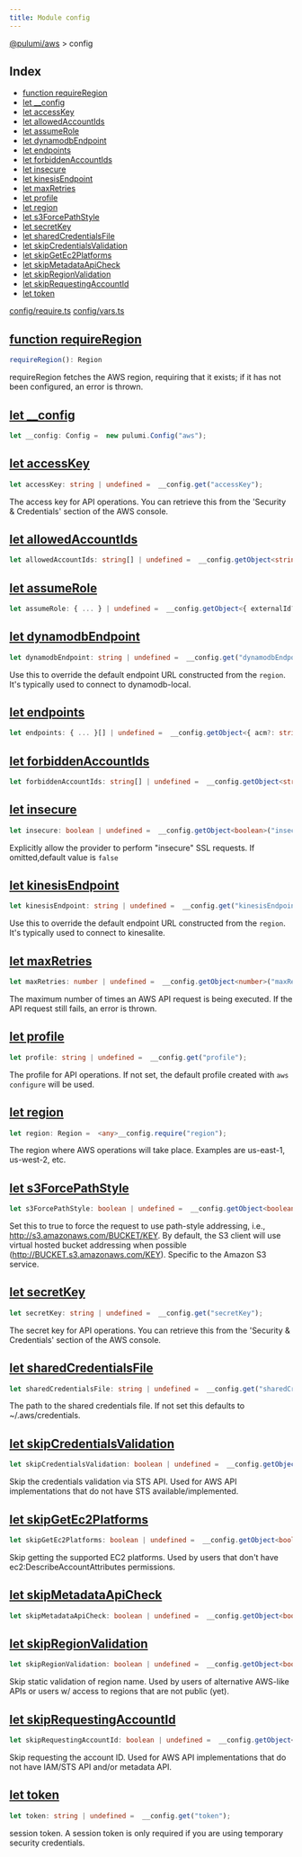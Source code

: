 ```yaml
---
title: Module config
---
```


<a href="../index.html">@pulumi/aws</a> &gt; config

<h2 class="pdoc-module-header">Index</h2>

* <a href="#requireRegion">function requireRegion</a>
* <a href="#__config">let __config</a>
* <a href="#accessKey">let accessKey</a>
* <a href="#allowedAccountIds">let allowedAccountIds</a>
* <a href="#assumeRole">let assumeRole</a>
* <a href="#dynamodbEndpoint">let dynamodbEndpoint</a>
* <a href="#endpoints">let endpoints</a>
* <a href="#forbiddenAccountIds">let forbiddenAccountIds</a>
* <a href="#insecure">let insecure</a>
* <a href="#kinesisEndpoint">let kinesisEndpoint</a>
* <a href="#maxRetries">let maxRetries</a>
* <a href="#profile">let profile</a>
* <a href="#region">let region</a>
* <a href="#s3ForcePathStyle">let s3ForcePathStyle</a>
* <a href="#secretKey">let secretKey</a>
* <a href="#sharedCredentialsFile">let sharedCredentialsFile</a>
* <a href="#skipCredentialsValidation">let skipCredentialsValidation</a>
* <a href="#skipGetEc2Platforms">let skipGetEc2Platforms</a>
* <a href="#skipMetadataApiCheck">let skipMetadataApiCheck</a>
* <a href="#skipRegionValidation">let skipRegionValidation</a>
* <a href="#skipRequestingAccountId">let skipRequestingAccountId</a>
* <a href="#token">let token</a>

<a href="https://github.com/pulumi/pulumi-aws/blob/master/sdk/nodejs/config/require.ts">config/require.ts</a> <a href="https://github.com/pulumi/pulumi-aws/blob/master/sdk/nodejs/config/vars.ts">config/vars.ts</a> 


<h2 class="pdoc-module-header" id="requireRegion">
<a class="pdoc-member-name" href="https://github.com/pulumi/pulumi-aws/blob/master/sdk/nodejs/config/require.ts#L21">function requireRegion</a>
</h2>

```typescript
requireRegion(): Region
```


requireRegion fetches the AWS region, requiring that it exists; if it has not been configured, an error is thrown.

<h2 class="pdoc-module-header" id="__config">
<a class="pdoc-member-name" href="https://github.com/pulumi/pulumi-aws/blob/master/sdk/nodejs/config/vars.ts#L8">let __config</a>
</h2>

```typescript
let __config: Config =  new pulumi.Config("aws");
```

<h2 class="pdoc-module-header" id="accessKey">
<a class="pdoc-member-name" href="https://github.com/pulumi/pulumi-aws/blob/master/sdk/nodejs/config/vars.ts#L13">let accessKey</a>
</h2>

```typescript
let accessKey: string | undefined =  __config.get("accessKey");
```


The access key for API operations. You can retrieve this from the 'Security & Credentials' section of the AWS console.

<h2 class="pdoc-module-header" id="allowedAccountIds">
<a class="pdoc-member-name" href="https://github.com/pulumi/pulumi-aws/blob/master/sdk/nodejs/config/vars.ts#L14">let allowedAccountIds</a>
</h2>

```typescript
let allowedAccountIds: string[] | undefined =  __config.getObject<string[]>("allowedAccountIds");
```

<h2 class="pdoc-module-header" id="assumeRole">
<a class="pdoc-member-name" href="https://github.com/pulumi/pulumi-aws/blob/master/sdk/nodejs/config/vars.ts#L15">let assumeRole</a>
</h2>

```typescript
let assumeRole: { ... } | undefined =  __config.getObject<{ externalId?: string, policy?: string, roleArn?: string, sessionName?: string }>("assumeRole");
```

<h2 class="pdoc-module-header" id="dynamodbEndpoint">
<a class="pdoc-member-name" href="https://github.com/pulumi/pulumi-aws/blob/master/sdk/nodejs/config/vars.ts#L20">let dynamodbEndpoint</a>
</h2>

```typescript
let dynamodbEndpoint: string | undefined =  __config.get("dynamodbEndpoint");
```


Use this to override the default endpoint URL constructed from the `region`. It's typically used to connect to
dynamodb-local.

<h2 class="pdoc-module-header" id="endpoints">
<a class="pdoc-member-name" href="https://github.com/pulumi/pulumi-aws/blob/master/sdk/nodejs/config/vars.ts#L21">let endpoints</a>
</h2>

```typescript
let endpoints: { ... }[] | undefined =  __config.getObject<{ acm?: string, apigateway?: string, autoscaling?: string, cloudformation?: string, cloudwatch?: string, cloudwatchevents?: string, cloudwatchlogs?: string, devicefarm?: string, dynamodb?: string, ec2?: string, ecr?: string, ecs?: string, efs?: string, elb?: string, es?: string, iam?: string, kinesis?: string, kms?: string, lambda?: string, r53?: string, rds?: string, s3?: string, sns?: string, sqs?: string, ssm?: string, sts?: string }[]>("endpoints");
```

<h2 class="pdoc-module-header" id="forbiddenAccountIds">
<a class="pdoc-member-name" href="https://github.com/pulumi/pulumi-aws/blob/master/sdk/nodejs/config/vars.ts#L22">let forbiddenAccountIds</a>
</h2>

```typescript
let forbiddenAccountIds: string[] | undefined =  __config.getObject<string[]>("forbiddenAccountIds");
```

<h2 class="pdoc-module-header" id="insecure">
<a class="pdoc-member-name" href="https://github.com/pulumi/pulumi-aws/blob/master/sdk/nodejs/config/vars.ts#L26">let insecure</a>
</h2>

```typescript
let insecure: boolean | undefined =  __config.getObject<boolean>("insecure");
```


Explicitly allow the provider to perform "insecure" SSL requests. If omitted,default value is `false`

<h2 class="pdoc-module-header" id="kinesisEndpoint">
<a class="pdoc-member-name" href="https://github.com/pulumi/pulumi-aws/blob/master/sdk/nodejs/config/vars.ts#L31">let kinesisEndpoint</a>
</h2>

```typescript
let kinesisEndpoint: string | undefined =  __config.get("kinesisEndpoint");
```


Use this to override the default endpoint URL constructed from the `region`. It's typically used to connect to
kinesalite.

<h2 class="pdoc-module-header" id="maxRetries">
<a class="pdoc-member-name" href="https://github.com/pulumi/pulumi-aws/blob/master/sdk/nodejs/config/vars.ts#L35">let maxRetries</a>
</h2>

```typescript
let maxRetries: number | undefined =  __config.getObject<number>("maxRetries");
```


The maximum number of times an AWS API request is being executed. If the API request still fails, an error is thrown.

<h2 class="pdoc-module-header" id="profile">
<a class="pdoc-member-name" href="https://github.com/pulumi/pulumi-aws/blob/master/sdk/nodejs/config/vars.ts#L39">let profile</a>
</h2>

```typescript
let profile: string | undefined =  __config.get("profile");
```


The profile for API operations. If not set, the default profile created with `aws configure` will be used.

<h2 class="pdoc-module-header" id="region">
<a class="pdoc-member-name" href="https://github.com/pulumi/pulumi-aws/blob/master/sdk/nodejs/config/vars.ts#L43">let region</a>
</h2>

```typescript
let region: Region =  <any>__config.require("region");
```


The region where AWS operations will take place. Examples are us-east-1, us-west-2, etc.

<h2 class="pdoc-module-header" id="s3ForcePathStyle">
<a class="pdoc-member-name" href="https://github.com/pulumi/pulumi-aws/blob/master/sdk/nodejs/config/vars.ts#L49">let s3ForcePathStyle</a>
</h2>

```typescript
let s3ForcePathStyle: boolean | undefined =  __config.getObject<boolean>("s3ForcePathStyle");
```


Set this to true to force the request to use path-style addressing, i.e., http://s3.amazonaws.com/BUCKET/KEY. By
default, the S3 client will use virtual hosted bucket addressing when possible (http://BUCKET.s3.amazonaws.com/KEY).
Specific to the Amazon S3 service.

<h2 class="pdoc-module-header" id="secretKey">
<a class="pdoc-member-name" href="https://github.com/pulumi/pulumi-aws/blob/master/sdk/nodejs/config/vars.ts#L53">let secretKey</a>
</h2>

```typescript
let secretKey: string | undefined =  __config.get("secretKey");
```


The secret key for API operations. You can retrieve this from the 'Security & Credentials' section of the AWS console.

<h2 class="pdoc-module-header" id="sharedCredentialsFile">
<a class="pdoc-member-name" href="https://github.com/pulumi/pulumi-aws/blob/master/sdk/nodejs/config/vars.ts#L57">let sharedCredentialsFile</a>
</h2>

```typescript
let sharedCredentialsFile: string | undefined =  __config.get("sharedCredentialsFile");
```


The path to the shared credentials file. If not set this defaults to ~/.aws/credentials.

<h2 class="pdoc-module-header" id="skipCredentialsValidation">
<a class="pdoc-member-name" href="https://github.com/pulumi/pulumi-aws/blob/master/sdk/nodejs/config/vars.ts#L62">let skipCredentialsValidation</a>
</h2>

```typescript
let skipCredentialsValidation: boolean | undefined =  __config.getObject<boolean>("skipCredentialsValidation");
```


Skip the credentials validation via STS API. Used for AWS API implementations that do not have STS
available/implemented.

<h2 class="pdoc-module-header" id="skipGetEc2Platforms">
<a class="pdoc-member-name" href="https://github.com/pulumi/pulumi-aws/blob/master/sdk/nodejs/config/vars.ts#L66">let skipGetEc2Platforms</a>
</h2>

```typescript
let skipGetEc2Platforms: boolean | undefined =  __config.getObject<boolean>("skipGetEc2Platforms");
```


Skip getting the supported EC2 platforms. Used by users that don't have ec2:DescribeAccountAttributes permissions.

<h2 class="pdoc-module-header" id="skipMetadataApiCheck">
<a class="pdoc-member-name" href="https://github.com/pulumi/pulumi-aws/blob/master/sdk/nodejs/config/vars.ts#L67">let skipMetadataApiCheck</a>
</h2>

```typescript
let skipMetadataApiCheck: boolean | undefined =  __config.getObject<boolean>("skipMetadataApiCheck");
```

<h2 class="pdoc-module-header" id="skipRegionValidation">
<a class="pdoc-member-name" href="https://github.com/pulumi/pulumi-aws/blob/master/sdk/nodejs/config/vars.ts#L72">let skipRegionValidation</a>
</h2>

```typescript
let skipRegionValidation: boolean | undefined =  __config.getObject<boolean>("skipRegionValidation");
```


Skip static validation of region name. Used by users of alternative AWS-like APIs or users w/ access to regions that are
not public (yet).

<h2 class="pdoc-module-header" id="skipRequestingAccountId">
<a class="pdoc-member-name" href="https://github.com/pulumi/pulumi-aws/blob/master/sdk/nodejs/config/vars.ts#L76">let skipRequestingAccountId</a>
</h2>

```typescript
let skipRequestingAccountId: boolean | undefined =  __config.getObject<boolean>("skipRequestingAccountId");
```


Skip requesting the account ID. Used for AWS API implementations that do not have IAM/STS API and/or metadata API.

<h2 class="pdoc-module-header" id="token">
<a class="pdoc-member-name" href="https://github.com/pulumi/pulumi-aws/blob/master/sdk/nodejs/config/vars.ts#L80">let token</a>
</h2>

```typescript
let token: string | undefined =  __config.get("token");
```


session token. A session token is only required if you are using temporary security credentials.


